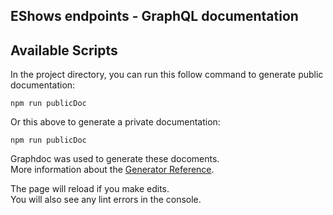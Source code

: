 

## EShows endpoints - GraphQL documentation

## Available Scripts

In the project directory, you can run this follow command to generate public documentation:

 `npm run publicDoc`


Or this above to generate a private documentation:

`npm run publicDoc`

Graphdoc was used to generate these docoments.<br>
More information about the [Generator Reference](https://github.com/2fd/graphdoc).

The page will reload if you make edits.<br>
You will also see any lint errors in the console.

